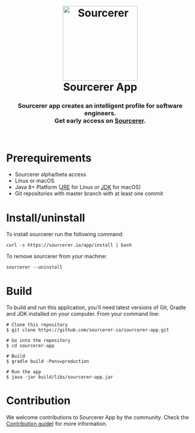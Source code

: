 <h1 align="center">
  <br>
  <a href="https://sourcerer.io"><img src="https://user-images.githubusercontent.com/29913247/31576516-0ce3e9ae-b105-11e7-9a8b-89f96bd44a3d.png" alt="Sourcerer" width="200"></a>
  <br>
  Sourcerer App
  <br>
</h1>

<h3 align="center">
  Sourcerer app creates an intelligent profile for software engineers.<br/>
  Get early access on <a href="https://sourcerer.io">Sourcerer</a>.
</h3>
<br>

Prerequirements
=================

* Sourcerer alpha/beta access
* Linux or macOS
* Java 8+ Platform ([JRE](http://www.oracle.com/technetwork/java/javase/downloads/jre8-downloads-2133155.html) for Linux or [JDK](http://www.oracle.com/technetwork/java/javase/downloads/jdk8-downloads-2133151.html) for macOS)
* Git repositories with master branch with at least one commit

Install/uninstall
=================

To install sourcerer run the following command:

```
curl -s https://sourcerer.io/app/install | bash
```

To remove sourcerer from your machine:

```
sourcerer --uninstall
```

Build
=====

To build and run this application, you'll need latest versions of Git, Gradle and JDK installed on your computer. From your command line:

```
# Clone this repository
$ git clone https://github.com/sourcerer-io/sourcerer-app.git

# Go into the repository
$ cd sourcerer-app

# Build
$ gradle build -Penv=production

# Run the app
$ java -jar build/libs/sourcerer-app.jar
```

Contribution
============

We welcome contributions to Sourcerer App by the community. Check the [Contribution guide](https://github.com/sourcerer-io/sourcerer-app/blob/master/CONTRIBUTING.md)) for more information.
